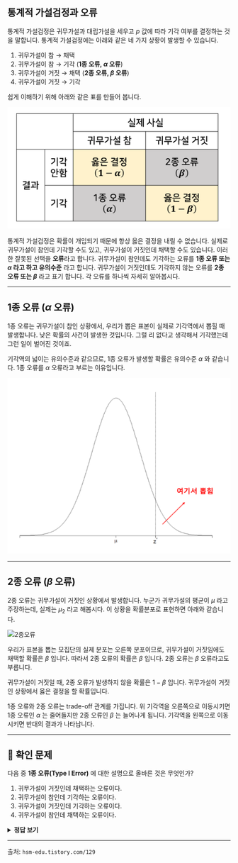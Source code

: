 ## 통계적 가설검정과 오류

통계적 가설검정은 귀무가설과 대립가설을 세우고 $p$ 값에 따라 기각 여부를 결정하는 것을 말합니다. 통계적 가설검정에는 아래와 같은 네 가지 상황이 발생할 수 있습니다.

1. 귀무가설이 참 → 채택
2. 귀무가설이 참 → 기각 (**1종 오류, $\alpha$ 오류**)
3. 귀무가설이 거짓 → 채택 (**2종 오류, $\beta$ 오류**)
4. 귀무가설이 거짓 → 기각

쉽게 이해하기 위해 아래와 같은 표를 만들어 봅니다.

![그림09](그림09.png)

통계적 가설검정은 확률이 개입되기 때문에 항상 옳은 결정을 내릴 수 없습니다. 실제로 귀무가설이 참인데 기각할 수도 있고, 귀무가설이 거짓인데 채택할 수도 있습니다. 이러한 잘못된 선택을 **오류**라고 합니다. 귀무가설이 참인데도 기각하는 오류를 **1종 오류 또는 $\alpha$ 라고 하고 유의수준** 라고 합니다. 귀무가설이 거짓인데도 기각하지 않는 오류를 **2종 오류 또는 $\beta$** 라고 표기 합니다. 각 오류를 하나씩 자세히 알아봅시다.

---

## 1종 오류 ($\alpha$ 오류)

1종 오류는 귀무가설이 참인 상황에서, 우리가 뽑은 표본이 실제로 기각역에서 뽑힐 때 발생합니다. 낮은 확률의 사건이 발생한 것입니다. 그럴 리 없다고 생각해서 기각했는데 그런 일이 벌어진 것이죠.

기각역의 넓이는 유의수준과 같으므로, 1종 오류가 발생할 확률은 유의수준 $\alpha$ 와 같습니다. 1종 오류를 $\alpha$ 오류라고 부르는 이유입니다.


![그림10b](그림10b.png)

---

## 2종 오류 ($\beta$ 오류)

2종 오류는 귀무가설이 거짓인 상황에서 발생합니다. 누군가 귀무가설의 평균이 $\mu$ 라고 주장하는데, 실제는  $\mu_2$ 라고 해봅시다. 이 상황을 확률분포로 표현하면 아래와 같습니다.

![2종오류](2종오류.png.png)

우리가 표본을 뽑는 모집단의 실제 분포는 오른쪽 분포이므로, 귀무가설이 거짓임에도 채택할 확률은 $\beta$ 입니다. 따라서 2종 오류의 확률은 $\beta$ 입니다. 2종 오류는 $\beta$ 오류라고도 부릅니다.

귀무가설이 거짓일 때, 2종 오류가 발생하지 않을 확률은 $1 - \beta$ 입니다. 귀무가설이 거짓인 상황에서 옳은 결정을 할 확률입니다.

1종 오류와 2종 오류는 trade-off 관계를 가집니다. 위 기각역을 오른쪽으로 이동시키면 1종 오류인 $\alpha$ 는 줄어들지만 2종 오류인 $\beta$ 는 늘어나게 됩니다. 기각역을 왼쪽으로 이동시키면 반대의 결과가 나타납니다.

---

## 📌 확인 문제

다음 중 **1종 오류(Type I Error)** 에 대한 설명으로 올바른 것은 무엇인가?

1. 귀무가설이 거짓인데 채택하는 오류이다.
2. 귀무가설이 참인데 기각하는 오류이다.
3. 귀무가설이 거짓인데 기각하는 오류이다.
4. 귀무가설이 참인데 채택하는 오류이다.

<details>
<summary><b>정답 보기</b></summary>

**정답: 2. 귀무가설이 참인데 기각하는 오류이다.**

</details>

---

출처: `hsm-edu.tistory.com/129`
